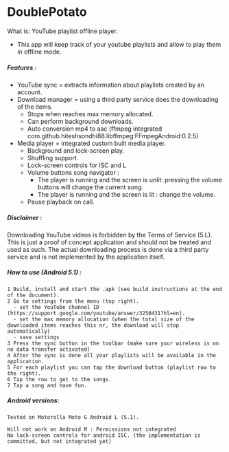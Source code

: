 # DoublePotato

What is: YouTube playlist offline player.
  * This app will keep track of your youtube playlists and allow to play them in offline mode.

##### Features : #####
  * YouTube sync = extracts information about playlists created by an account.
  * Download manager = using a third party service does the downloading of the items.
    * Stops when reaches max memory allocated.
    * Can perform background downloads.
    * Auto conversion mp4 to aac (ffmpeg integrated com.github.hiteshsondhi88.libffmpeg:FFmpegAndroid:0.2.5)
  * Media player = integrated custom built media player. 
    * Background and lock-screen play.
    * Shuffling support.
    * Lock-screen controls for ISC and L
    * Volume buttons song navigator :
      * The player is running and the screen is unlit: pressing  the volume buttons will change the current song.
      * The player is running and the screen is lit : change the volume.
    * Pause playback on call.
      
      
##### Disclaimer : 
Downloading YouTube videos is forbidden by the Terms of Service (5.L).
This is just a proof of concept application and should not be treated and used as such.
The actual downloading process is done via a third party service and is not implemented by the application itself.
          
##### How to use (Android 5.1) :
    1 Build, install and start the .apk (see build instructions at the end of the document).
    2 Go to settings from the menu (top right).
      - set the YouTube channel ID (https://support.google.com/youtube/answer/3250431?hl=en).
      - set the max memory allocation (when the total size of the downloaded items reaches this nr, the download will stop automatically)
      - save settings
    3 Press the sync button in the toolbar (make sure your wireless is on no data transfer activated)
    4 After the sync is done all your playlists will be available in the application.
    5 For each playlist you can tap the download button (playlist row to the right).
    6 Tap the row to get to the songs.
    7 Tap a song and have fun.
              
##### Android versions: 
    Tested on Motorolla Moto G Android L (5.1).
              
    Will not work on Android M : Permissions not integrated
    No lock-screen controls for android ISC. (the implementation is committed, but not integrated yet)
            


